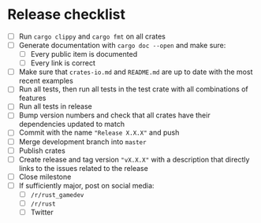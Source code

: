 # Release checklist

- [ ] Run `cargo clippy` and `cargo fmt` on all crates
- [ ] Generate documentation with `cargo doc --open` and make sure:
  - [ ] Every public item is documented
  - [ ] Every link is correct
- [ ] Make sure that `crates-io.md` and `README.md` are up to date with the most recent examples
- [ ] Run all tests, then run all tests in the test crate with all combinations of features
- [ ] Run all tests in release
- [ ] Bump version numbers and check that all crates have their dependencies updated to match
- [ ] Commit with the name `"Release X.X.X"` and push
- [ ] Merge development branch into `master`
- [ ] Publish crates
- [ ] Create release and tag version `"vX.X.X"` with a description that directly links to the issues related to the release
- [ ] Close milestone
- [ ] If sufficiently major, post on social media:
  - [ ] `/r/rust_gamedev`
  - [ ] `/r/rust`
  - [ ] Twitter